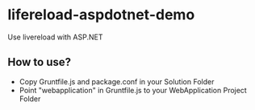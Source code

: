 lifereload-aspdotnet-demo=========================Use livereload with ASP.NET## How to use?* Copy Gruntfile.js and package.conf in your Solution Folder* Point "webapplication" in Gruntfile.js to your WebApplication Project Folder